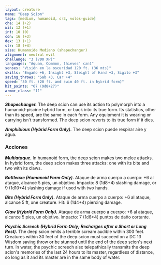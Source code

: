 ```yaml
---
layout: creature
name: "Deep Scion"
tags: [medium, humanoid, cr3, volos-guide]
cha: 14 (+2)
wis: 12 (+1)
int: 10 (0)
con: 16 (+3)
dex: 13 (+1)
str: 18 (+4)
size: Humanoide Mediano (shapechanger)
alignment: neutral evil
challenge: "3 (700 XP)"
languages: "Aquan, Common, thieves' cant"
senses: "Visión en la oscuridad 120 ft. (36 mts)"
skills: "Engaño +6, Insight +3, Sleight of Hand +3, Sigilo +3"
saving_throws: "Sab +3, Car +4"
speed: "30 ft. (20 ft. and swim 40 ft. in hybrid form)"
hit_points: "67 (9d8+27)"
armor_class: "11"
---
```


***Shapechanger.*** The deep scion can use its action to polymorph into a humanoid-piscine hybrid form, or back into its true form. Its statistics, other than its speed, are the same in each form. Any equipment it is wearing or carrying isn't transformed. The deep scion reverts to its true form if it dies.

***Amphibious (Hybrid Form Only).*** The deep scion puede respirar aire y agua.

### Acciones

***Multiataque.*** In humanoid form, the deep scion makes two melee attacks. In hybrid form, the deep scion makes three attacks: one with its bite and two with its claws.

***Battleaxe (Humanoid Form Only).*** Ataque de arma cuerpo a cuerpo: +6 al ataque, alcance 5 pies, un objetivo. Impacto: 8 (1d8+4) slashing damage, or 9 (1d10+4) slashing damage if used with two hands.

***Bite (Hybrid Form Only).*** Ataque de arma cuerpo a cuerpo: +6 al ataque, alcance 5 ft, one creature. Hit: 6 (1d4+4) piercing damage.

***Claw (Hybrid Form Only).*** Ataque de arma cuerpo a cuerpo: +6 al ataque, alcance 5 pies, un objetivo. Impacto: 7 (1d6+4) puntos de daño cortante.

***Psychic Screech (Hybrid Form Only; Recharges after a Short or Long Rest).*** The deep scion emits a terrible scream audible within 300 feet. Creatures within 30 feet of the deep scion must succeed on a DC 13 Wisdom saving throw or be stunned until the end of the deep scion's next turn. In water, the psychic screech also telepathically transmits the deep scion's memories of the last 24 hours to its master, regardless of distance, so long as it and its master are in the same body of water.